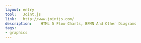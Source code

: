 ```yaml
---
layout: entry
tool:	Joint.js
link:	http://www.jointjs.com/
description:	HTML 5 Flow Charts, BPMN And Other Diagrams
tags:
- graphics
---
```

